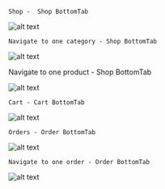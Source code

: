     Shop -  Shop BottomTab

![alt text](https://i.ibb.co/1ncBDsD/1.png)

    Navigate to one category - Shop BottomTab

![alt text](https://i.ibb.co/1mkG7g7/2.png)

Navigate to one product - Shop BottomTab

![alt text](https://i.ibb.co/ZmFWnmj/3.png)

    Cart - Cart BottomTab

![alt text](https://i.ibb.co/zGXQcsM/4.png)

    Orders - Order BottomTab

![alt text](https://i.ibb.co/JxBPL7n/5.png)

    Navigate to one order - Order BottomTab

![alt text](https://i.ibb.co/DGKK35p/6.png)
